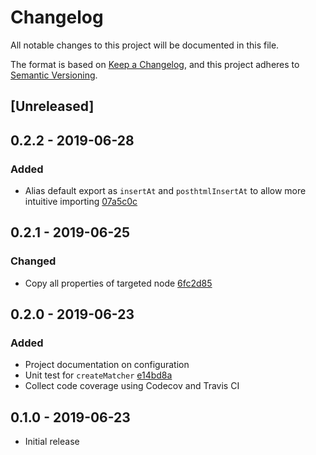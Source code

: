 # Changelog

All notable changes to this project will be documented in this file.

The format is based on [Keep a Changelog](https://keepachangelog.com/en/1.0.0/),
and this project adheres to [Semantic Versioning](https://semver.org/spec/v2.0.0.html).

## [Unreleased]

## 0.2.2 - 2019-06-28

### Added

- Alias default export as `insertAt` and `posthtmlInsertAt` to allow more intuitive importing [07a5c0c](https://github.com/metonym/posthtml-insert-at/commit/07a5c0cd7b002ef913e1feaf4fd5e017def667fd)

## 0.2.1 - 2019-06-25

### Changed

- Copy all properties of targeted node [6fc2d85](https://github.com/metonym/posthtml-insert-at/commit/6fc2d853ec189eb13d353df1690c88343db8b7fd)

## 0.2.0 - 2019-06-23

### Added

- Project documentation on configuration
- Unit test for `createMatcher` [e14bd8a](https://github.com/metonym/posthtml-insert-at/commit/e14bd8abb973056f69b2bf0cc274b6349b11c7f5)
- Collect code coverage using Codecov and Travis CI

## 0.1.0 - 2019-06-23

- Initial release
